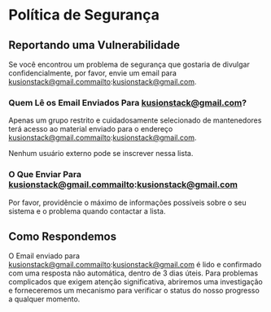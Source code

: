 # Política de Segurança

## Reportando uma Vulnerabilidade

Se você encontrou um problema de segurança que gostaria de divulgar confidencialmente, por favor, envie um email para kusionstack@gmail.commailto:kusionstack@gmail.com.


### Quem Lê os Email Enviados Para kusionstack@gmail.com?

Apenas um grupo restrito e cuidadosamente selecionado de mantenedores terá acesso ao material enviado para o endereço kusionstack@gmail.commailto:kusionstack@gmail.com.

Nenhum usuário externo pode se inscrever nessa lista.

### O Que Enviar Para kusionstack@gmail.commailto:kusionstack@gmail.com

Por favor, providêncie o máximo de informações possíveis sobre o seu sistema e o problema quando contactar a lista.

## Como Respondemos

O Email enviado para kusionstack@gmail.commailto:kusionstack@gmail.com é lido e confirmado com uma resposta não automática, dentro de 3 dias úteis. Para problemas complicados que exigem atenção significativa, abriremos uma investigação e forneceremos um mecanismo para verificar o status do nosso progresso a qualquer momento.